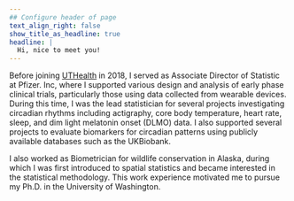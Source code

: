 ```yaml
---
## Configure header of page
text_align_right: false
show_title_as_headline: true
headline: |
  Hi, nice to meet you!
---
```


<!-- this is a subheadline -->
  Before joining [UTHealth](https://sph.uth.edu/faculty/#d8BSUv4jdG1rELwdwMYohg==) in 2018, I served as Associate Director of Statistic at Pfizer. Inc, where I supported various design and analysis of early phase clinical trials, particularly those using data collected from wearable devices. During this time, I was the lead statistician for several projects investigating circadian rhythms including actigraphy, core body temperature, heart rate, sleep, and dim light melatonin onset (DLMO) data. I also supported several projects to evaluate biomarkers for circadian patterns using publicly available databases such as the UKBiobank.
  
  I also worked as Biometrician for wildlife conservation in Alaska,  during which I was first introduced to spatial statistics and became interested in the statistical methodology. This work experience motivated me to pursue my Ph.D. in the University of Washington. 
